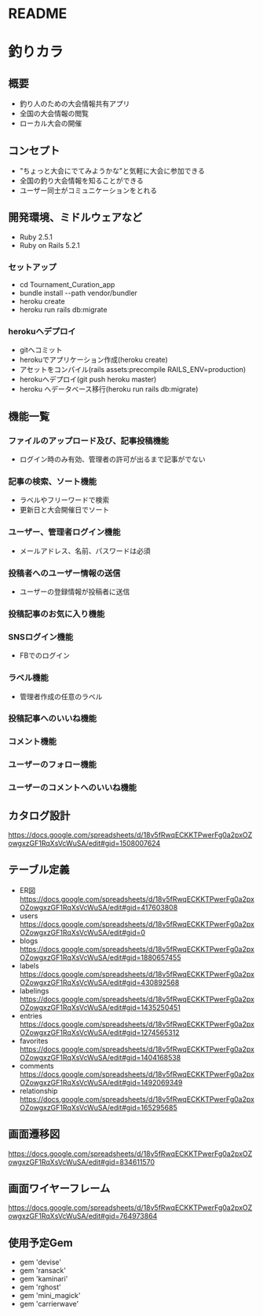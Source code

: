 # README
# 釣りカラ

## 概要
* 釣り人のための大会情報共有アプリ
* 全国の大会情報の閲覧
* ローカル大会の開催

## コンセプト
* "ちょっと大会にでてみようかな"と気軽に大会に参加できる
* 全国の釣り大会情報を知ることができる
* ユーザー同士がコミュニケーションをとれる

## 開発環境、ミドルウェアなど
* Ruby 2.5.1
* Ruby on Rails 5.2.1

### セットアップ
* cd Tournament_Curation_app
* bundle install --path vendor/bundler
* heroku create
* heroku run rails db:migrate

### herokuへデプロイ
* gitへコミット
* herokuでアプリケーション作成(heroku create)
* アセットをコンパイル(rails assets:precompile RAILS_ENV=production)
* herokuへデプロイ(git push heroku master)
* heroku へデータベース移行(heroku run rails db:migrate)

## 機能一覧
### ファイルのアップロード及び、記事投稿機能
* ログイン時のみ有効、管理者の許可が出るまで記事がでない
### 記事の検索、ソート機能
* ラベルやフリーワードで検索
* 更新日と大会開催日でソート
### ユーザー、管理者ログイン機能
* メールアドレス、名前、パスワードは必須
### 投稿者へのユーザー情報の送信
* ユーザーの登録情報が投稿者に送信
### 投稿記事のお気に入り機能
### SNSログイン機能
* FBでのログイン
### ラベル機能
* 管理者作成の任意のラベル
### 投稿記事へのいいね機能
### コメント機能
### ユーザーのフォロー機能
### ユーザーのコメントへのいいね機能

## カタログ設計
https://docs.google.com/spreadsheets/d/18v5fRwqECKKTPwerFg0a2pxOZowgxzGF1RqXsVcWuSA/edit#gid=1508007624

## テーブル定義
* ER図 https://docs.google.com/spreadsheets/d/18v5fRwqECKKTPwerFg0a2pxOZowgxzGF1RqXsVcWuSA/edit#gid=417603808
* users https://docs.google.com/spreadsheets/d/18v5fRwqECKKTPwerFg0a2pxOZowgxzGF1RqXsVcWuSA/edit#gid=0
* blogs https://docs.google.com/spreadsheets/d/18v5fRwqECKKTPwerFg0a2pxOZowgxzGF1RqXsVcWuSA/edit#gid=1880657455
* labels https://docs.google.com/spreadsheets/d/18v5fRwqECKKTPwerFg0a2pxOZowgxzGF1RqXsVcWuSA/edit#gid=430892568
* labelings https://docs.google.com/spreadsheets/d/18v5fRwqECKKTPwerFg0a2pxOZowgxzGF1RqXsVcWuSA/edit#gid=1435250451       
* entries https://docs.google.com/spreadsheets/d/18v5fRwqECKKTPwerFg0a2pxOZowgxzGF1RqXsVcWuSA/edit#gid=1274565312
* favorites https://docs.google.com/spreadsheets/d/18v5fRwqECKKTPwerFg0a2pxOZowgxzGF1RqXsVcWuSA/edit#gid=1404168538
* comments https://docs.google.com/spreadsheets/d/18v5fRwqECKKTPwerFg0a2pxOZowgxzGF1RqXsVcWuSA/edit#gid=1492069349
* relationship https://docs.google.com/spreadsheets/d/18v5fRwqECKKTPwerFg0a2pxOZowgxzGF1RqXsVcWuSA/edit#gid=165295685

## 画面遷移図
https://docs.google.com/spreadsheets/d/18v5fRwqECKKTPwerFg0a2pxOZowgxzGF1RqXsVcWuSA/edit#gid=834611570

## 画面ワイヤーフレーム
https://docs.google.com/spreadsheets/d/18v5fRwqECKKTPwerFg0a2pxOZowgxzGF1RqXsVcWuSA/edit#gid=764973864

## 使用予定Gem
* gem 'devise'
* gem 'ransack'
* gem 'kaminari'
* gem 'rghost'
* gem 'mini_magick'
* gem 'carrierwave'
